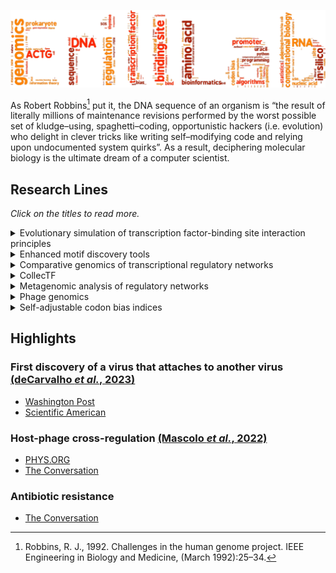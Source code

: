 ![Erill Lab Logo](https://github.com/ErillLab/.github/blob/main/profile/ErillLab_Logo.svg)

As Robert Robbins[^1] put it, the DNA sequence of an organism is “the result of literally millions of maintenance revisions performed by the worst possible set of kludge–using, spaghetti–coding, opportunistic hackers (i.e. evolution) who delight in clever tricks like writing self–modifying code and relying upon undocumented system quirks”. As a result, deciphering molecular biology is the ultimate dream of a computer scientist.

[^1]: Robbins, R. J., 1992. Challenges in the human genome project. IEEE Engineering in Biology and Medicine, (March 1992):25–34.

## Research Lines
*Click on the titles to read more.*

<details>
<summary>Evolutionary simulation of transcription factor-binding site interaction principles</summary>
Modeling transcription factor-binding site interactions is of vital importance to enhancing the quality of regulatory network inference algorithms and to improving our understanding transcriptional regulation. In spite of this, the most frequently used model for transcription factor binding (the position-specific weight/scoring matrix, or PSSM) has remained virtually unchanged for over 30 years. Furthermore, given the difficulty of generating large and accurate datasets for multiple transcription factors, it is not obvious what assumptions of this basic model should be relaxed or how. We propose to use explicit simulations of the co-evolution of a transcription factor with its target sites in a genomic context to test the validity of different assumptions, such as positional independence, by comparing the evolutionary outcomes obtained with relaxed and constrained models.
</details>

<details>
<summary>Enhanced motif discovery tools</summary>
Conventional motif discovery algorithms rely on the position-specific scoring matrices (PSSM) to model transcription factor-binding motifs. While the binding specificity of well-studied transcription factors can be effectively modeled by assuming positional independence (as in a PSSM), many transcription factors have binding requirements that break this assumption. These include flexible spacer regions between the primary DNA contact dyads and the recognition of structural features of DNA. Research in our lab leverages the power of genetic programming techniques to extract flexible models of co-regulated promoters.
</details>

<details>
<summary>Comparative genomics of transcriptional regulatory networks</summary>
Comparative genomics is a powerful tool to make inferences on the wiring and evolution of transcriptional regulatory networks, but its application to bacterial regulatory networks is still not well standardized and has been only sparingly used in the analysis of bacterial transcription networks. By leveraging a rapidly-growing amount of experimental data on transcription factor-binding sites, here we seek to standardize comparative genomics analyses of regulatory networks in bacteria and to test their effectiveness for the study of network evolution.
</details>

<details>
<summary>CollecTF</summary>
In bacteria, data on transcription factor-binding sites is mostly scattered in model organism-centered databases using different standards and methods. We have developed CollecTF as an open database for transcription-factor binding sites across bacteria. [CollecTF](http://www.collectf.org) compiles data on experimentally validated, naturally occurring TF-binding sites across the Bacteria domain, placing a strong emphasis on the transparency of the curation process, the quality and availability of the stored data and fully customizable access to its records.  Furthermore, CollecTF entries are periodically submitted to NCBI for integration into RefSeq complete genome records as db_xref link-out features embedded in genome annotations, to the EBI as regulon information for UniProtKB entries, and as GO annotations through the Gene Ontology Annotation program of the EBI.
</details>

<details>
<summary>Metagenomic analysis of regulatory networks</summary>
Next-generation sequencing technologies have made it possible to analyze comprehensively the metagenome of microbial communities. Metagenomes provide an extraordinary amount of sequence data on the genetic composition of a bacterial population. Conventional approaches to the analysis of metagenomes have relied on mapping predicted genes onto known pathways. We have shown that known regulatory data and in silico search methods can be leveraged to reconstruct meta-regulons, and we are currently optimizing the bioinformatics pipeline to allow comparing regulatory networks across metagenomes.
</details>

<details>
<summary>Phage genomics</summary>
As part of the [SEA-PHAGES program](https://seaphages.org/), we routinely work with UMBC Phage Hunters to isolate bacteriophages infecting Bacillus and Streptomyces species. Genome analyses of these phages reveal fundamental features about their evolution and their potential use in biocontrol applications.
</details>

<details>
<summary>Self-adjustable codon bias indices</summary>
Codon usage bias (CUB) is a widespread phenomenon in natural organisms, which depart from a uniform usage of codons (triplets of mRNA letters that designate an amino acid in the genetic code). The genes of many organisms show highly biased codon usages that correlate well with their expression levels. Thus, indices that measure CUB are important tools for prediction of gene expression, optimization of gene sequences or assessment of lateral gene transfer (LGT).
</details>

## Highlights
### First discovery of a virus that attaches to another virus [(deCarvalho *et al.*, 2023)](https://www.nature.com/articles/s41396-023-01548-0)
* [Washington Post](https://www.washingtonpost.com/science/2023/11/13/mindflayer-virus-discovered-maryland/)
* [Scientific American](https://www.scientificamerican.com/article/vampire-viruses-prey-on-other-viruses-to-replicate-themselves-and-may-hold-the-key-to-new-antiviral-therapies/)

### Host-phage cross-regulation [(Mascolo *et al.*, 2022)](https://doi.org/10.3389/fmicb.2022.918015)
* [PHYS.ORG](https://phys.org/news/2022-09-viruses-eyes-ears.html)
* [The Conversation](https://theconversation.com/viruses-may-be-watching-you-some-microbes-lie-in-wait-until-their-hosts-unknowingly-give-them-the-signal-to-start-multiplying-and-kill-them-189949)

### Antibiotic resistance
* [The Conversation](https://theconversation.com/antibiotic-resistance-is-not-new-it-existed-long-before-people-used-drugs-to-kill-bacteria-115836)
